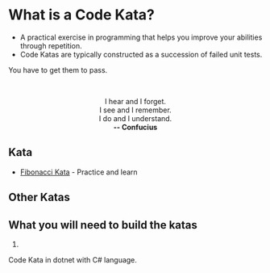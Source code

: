 # **What is a Code Kata?**

* A practical exercise in programming that helps you improve your abilities through repetition.
* Code Katas are typically constructed as a succession of failed unit tests.

You have to get them to pass.

<br>
<p style="text-align: center;">
I hear and I forget. <br>
I see and I remember. <br>
I do and I understand. <br>
<b>-- Confucius</b></center></p>


## Kata

* [Fibonacci Kata](./kata/fibonacci) - Practice and learn


## Other Katas


## What you will need to build the katas
1. 

Code Kata in dotnet with C# language.
